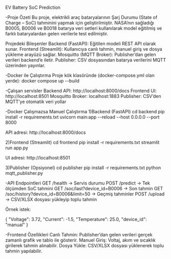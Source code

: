  EV Battery SoC Prediction
 
 -Proje Özeti
Bu proje, elektrikli araç bataryalarının Şarj Durumu (State of Charge – SoC) tahminini yapmak için geliştirilmiştir.
NASA’nın sağladığı B0005, B0006 ve B0018 batarya veri setleri kullanılarak model eğitilmiş ve farklı bataryalardan gelen verilerle test edilmiştir.

Projedeki Bileşenler
Backend (FastAPI): Eğitilen modeli REST API olarak sunar.
Frontend (Streamlit): Kullanıcıya canlı tahmin, manuel giriş ve dosya yükleme arayüzü sağlar.
Mosquitto (MQTT Broker): Publisher’dan gelen verileri backend’e iletir.
Publisher: CSV dosyasından batarya verilerini MQTT üzerinden yayınlar.

 -Docker ile Çalıştırma
Proje kök klasöründe (docker-compose.yml olan yerde):
    docker compose up --build
    
-Çalışan servisler
Backend API: http://localhost:8000/docs
Frontend UI: http://localhost:8501
Mosquitto Broker: localhost:1883
Publisher: CSV’den MQTT’ye otomatik veri yollar

 -Docker Çalışmazsa Manuel Çalıştırma
1)Backend (FastAPI)
cd backend
pip install -r requirements.txt
uvicorn main:app --reload --host 0.0.0.0 --port 8000

 API adresi: http://localhost:8000/docs

2)Frontend (Streamlit)
cd frontend
pip install -r requirements.txt
streamlit run app.py

UI adresi: http://localhost:8501

3)Publisher (Opsiyonel)
cd publisher
pip install -r requirements.txt
python mqtt_publisher.py

-API Endpointleri
GET /health → Servis durumu
POST /predict → Tek ölçümden SoC tahmini
GET /soc/last?device_id=B0006 → Son tahmin
GET /soc/history?device_id=B0006&limit=50 → Geçmiş tahminler
POST /upload → CSV/XLSX dosyası yükleyip toplu tahmin


Örnek istek:

{
  "Voltage": 3.72,
  "Current": -1.5,
  "Temperature": 25.0,
  "device_id": "manual"
}

-Frontend Özellikleri
 Canlı Tahmin: Publisher’dan gelen verileri gerçek zamanlı grafik ve tablo ile gösterir.
 Manuel Giriş: Voltaj, akım ve sıcaklık girilerek tahmin alınabilir.
 Dosya Yükle: CSV/XLSX dosyası yüklenerek toplu tahmin yapılabilir.

